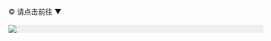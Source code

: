 </br>
© 请点击前往 ▼
</br>
</br>
<div style="width:100%;background-color:#eee;"><a href="https://j513.site/"><img src="https://github.com/JohnChen201502/jinpian/blob/master/nav-zgjp.png?raw=true"/></a></div>
</br>

